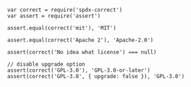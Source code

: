 <pre><code class="javascript">var correct = require('spdx-correct')
var assert = require('assert')

assert.equal(correct('mit'), 'MIT')

assert.equal(correct('Apache 2'), 'Apache-2.0')

assert(correct('No idea what license') === null)

// disable upgrade option
assert(correct('GPL-3.0'), 'GPL-3.0-or-later')
assert(correct('GPL-3.0', { upgrade: false }), 'GPL-3.0')
</code></pre>
